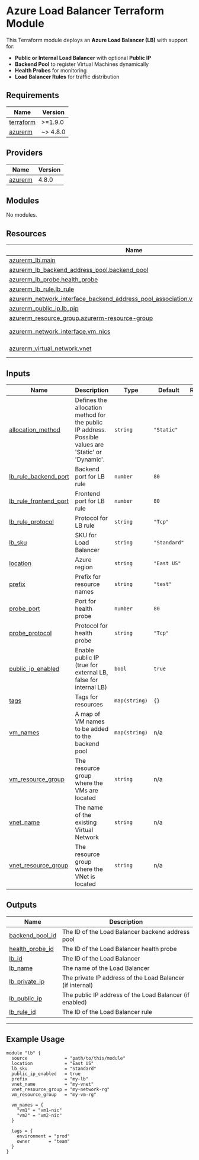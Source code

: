 # **Azure Load Balancer Terraform Module**

This Terraform module deploys an **Azure Load Balancer (LB)** with support for:
- **Public or Internal Load Balancer** with optional **Public IP**
- **Backend Pool** to register Virtual Machines dynamically
- **Health Probes** for monitoring
- **Load Balancer Rules** for traffic distribution

## Requirements

| Name | Version |
|------|---------|
| <a name="requirement_terraform"></a> [terraform](#requirement\_terraform) | >=1.9.0 |
| <a name="requirement_azurerm"></a> [azurerm](#requirement\_azurerm) | ~> 4.8.0 |

## Providers

| Name | Version |
|------|---------|
| <a name="provider_azurerm"></a> [azurerm](#provider\_azurerm) | 4.8.0 |

## Modules

No modules.

## Resources

| Name | Type |
|------|------|
| [azurerm_lb.main](https://registry.terraform.io/providers/hashicorp/azurerm/latest/docs/resources/lb) | resource |
| [azurerm_lb_backend_address_pool.backend_pool](https://registry.terraform.io/providers/hashicorp/azurerm/latest/docs/resources/lb_backend_address_pool) | resource |
| [azurerm_lb_probe.health_probe](https://registry.terraform.io/providers/hashicorp/azurerm/latest/docs/resources/lb_probe) | resource |
| [azurerm_lb_rule.lb_rule](https://registry.terraform.io/providers/hashicorp/azurerm/latest/docs/resources/lb_rule) | resource |
| [azurerm_network_interface_backend_address_pool_association.vm_backend_association](https://registry.terraform.io/providers/hashicorp/azurerm/latest/docs/resources/network_interface_backend_address_pool_association) | resource |
| [azurerm_public_ip.lb_pip](https://registry.terraform.io/providers/hashicorp/azurerm/latest/docs/resources/public_ip) | resource |
| [azurerm_resource_group.azurerm-resource-group](https://registry.terraform.io/providers/hashicorp/azurerm/latest/docs/resources/resource_group) | resource |
| [azurerm_network_interface.vm_nics](https://registry.terraform.io/providers/hashicorp/azurerm/latest/docs/data-sources/network_interface) | data source |
| [azurerm_virtual_network.vnet](https://registry.terraform.io/providers/hashicorp/azurerm/latest/docs/data-sources/virtual_network) | data source |

## Inputs

| Name | Description | Type | Default | Required |
|------|-------------|------|---------|:--------:|
| <a name="input_allocation_method"></a> [allocation\_method](#input\_allocation\_method) | Defines the allocation method for the public IP address. Possible values are 'Static' or 'Dynamic'. | `string` | `"Static"` | no |
| <a name="input_lb_rule_backend_port"></a> [lb\_rule\_backend\_port](#input\_lb\_rule\_backend\_port) | Backend port for LB rule | `number` | `80` | no |
| <a name="input_lb_rule_frontend_port"></a> [lb\_rule\_frontend\_port](#input\_lb\_rule\_frontend\_port) | Frontend port for LB rule | `number` | `80` | no |
| <a name="input_lb_rule_protocol"></a> [lb\_rule\_protocol](#input\_lb\_rule\_protocol) | Protocol for LB rule | `string` | `"Tcp"` | no |
| <a name="input_lb_sku"></a> [lb\_sku](#input\_lb\_sku) | SKU for Load Balancer | `string` | `"Standard"` | no |
| <a name="input_location"></a> [location](#input\_location) | Azure region | `string` | `"East US"` | no |
| <a name="input_prefix"></a> [prefix](#input\_prefix) | Prefix for resource names | `string` | `"test"` | no |
| <a name="input_probe_port"></a> [probe\_port](#input\_probe\_port) | Port for health probe | `number` | `80` | no |
| <a name="input_probe_protocol"></a> [probe\_protocol](#input\_probe\_protocol) | Protocol for health probe | `string` | `"Tcp"` | no |
| <a name="input_public_ip_enabled"></a> [public\_ip\_enabled](#input\_public\_ip\_enabled) | Enable public IP (true for external LB, false for internal LB) | `bool` | `true` | no |
| <a name="input_tags"></a> [tags](#input\_tags) | Tags for resources | `map(string)` | `{}` | no |
| <a name="input_vm_names"></a> [vm\_names](#input\_vm\_names) | A map of VM names to be added to the backend pool | `map(string)` | n/a | yes |
| <a name="input_vm_resource_group"></a> [vm\_resource\_group](#input\_vm\_resource\_group) | The resource group where the VMs are located | `string` | n/a | yes |
| <a name="input_vnet_name"></a> [vnet\_name](#input\_vnet\_name) | The name of the existing Virtual Network | `string` | n/a | yes |
| <a name="input_vnet_resource_group"></a> [vnet\_resource\_group](#input\_vnet\_resource\_group) | The resource group where the VNet is located | `string` | n/a | yes |

## Outputs

| Name | Description |
|------|-------------|
| <a name="output_backend_pool_id"></a> [backend\_pool\_id](#output\_backend\_pool\_id) | The ID of the Load Balancer backend address pool |
| <a name="output_health_probe_id"></a> [health\_probe\_id](#output\_health\_probe\_id) | The ID of the Load Balancer health probe |
| <a name="output_lb_id"></a> [lb\_id](#output\_lb\_id) | The ID of the Load Balancer |
| <a name="output_lb_name"></a> [lb\_name](#output\_lb\_name) | The name of the Load Balancer |
| <a name="output_lb_private_ip"></a> [lb\_private\_ip](#output\_lb\_private\_ip) | The private IP address of the Load Balancer (if internal) |
| <a name="output_lb_public_ip"></a> [lb\_public\_ip](#output\_lb\_public\_ip) | The public IP address of the Load Balancer (if enabled) |
| <a name="output_lb_rule_id"></a> [lb\_rule\_id](#output\_lb\_rule\_id) | The ID of the Load Balancer rule |

---

## **Example Usage**
```hcl
module "lb" {
  source              = "path/to/this/module"
  location            = "East US"
  lb_sku              = "Standard"
  public_ip_enabled   = true
  prefix              = "my-lb"
  vnet_name           = "my-vnet"
  vnet_resource_group = "my-network-rg"
  vm_resource_group   = "my-vm-rg"

  vm_names = {
    "vm1" = "vm1-nic"
    "vm2" = "vm2-nic"
  }

  tags = {
    environment = "prod"
    owner       = "team"
  }
}
